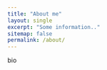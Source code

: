 ```yaml
---
title: "About me"
layout: single
excerpt: "Some information.."
sitemap: false
permalink: /about/
---
```


bio
